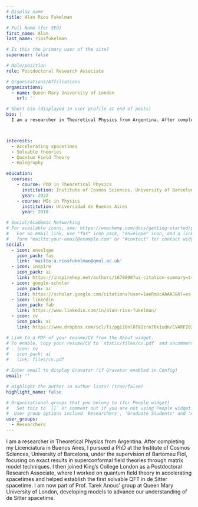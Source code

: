 ```yaml
---
# Display name
title: Alan Rios Fukelman

# Full Name (for SEO)
first_name: Alan
last_name: riosfukelman

# Is this the primary user of the site?
superuser: false

# Role/position
role: Postdoctoral Research Associate

# Organizations/Affiliations
organizations:
  - name: Queen Mary University of London
    url: ''

# Short bio (displayed in user profile at end of posts)
bio: |
  I am a researcher in Theoretical Physics from Argentina. After completing my Licenciatura in Buenos Aires, I pursued a PhD at the Institute of Cosmos Sciences, University of Barcelona, under the supervision of Bartomeu Fiol, focusing on exact results in superconformal field theories through matrix model techniques. I then joined King’s College London as a Postdoctoral Research Associate, where I worked on quantum field theory in accelerating spacetimes and helped establish the first solvable QFT in de Sitter spacetime. I am now part of Prof. Tarek Anous’ group at Queen Mary University of London, developing models to advance our understanding of de Sitter spacetime.



interests:
  - Accelerating spacetimes
  - Solvable theories
  - Quantum Field Theory
  - Holography

education:
  courses:
    - course: PhD in Theoretical Physics
      institution: Institute of Cosmos Sciences, University of Barcelona
      year: 2022
    - course: MSc in Physics
      institution: Universidad de Buenos Aires
      year: 2018

# Social/Academic Networking
# For available icons, see: https://wowchemy.com/docs/getting-started/page-builder/#icons
#   For an email link, use "fas" icon pack, "envelope" icon, and a link in the
#   form "mailto:your-email@example.com" or "#contact" for contact widget.
social:
  - icon: envelope
    icon_pack: fas
    link: 'mailto:a.riosfukelman@qmul.ac.uk'
  - icon: inspire
    icon_pack: ai
    link: https://inspirehep.net/authors/1670890?ui-citation-summary=true
  - icon: google-scholar
    icon_pack: ai
    link: https://scholar.google.com/citations?user=1aeRmUcAAAAJ&hl=es
  - icon: linkedin
    icon_pack: fab
    link: https://www.linkedin.com/in/alan-rios-fukelman/
  - icon: cv
    icon_pack: ai
    link: https://www.dropbox.com/scl/fi/pgi18nl8f82zro76k1udn/CVARF2025.pdf?rlkey=lzrtgbm906j4yzi6mhza0hapg&st=mjdn57j9&dl=0

# Link to a PDF of your resume/CV from the About widget.
# To enable, copy your resume/CV to `static/files/cv.pdf` and uncomment the lines below.
# - icon: cv
#   icon_pack: ai
#   link: files/cv.pdf

# Enter email to display Gravatar (if Gravatar enabled in Config)
email: ''

# Highlight the author in author lists? (true/false)
highlight_name: false

# Organizational groups that you belong to (for People widget)
#   Set this to `[]` or comment out if you are not using People widget.
#  User group options inclued  Researchers', 'Graduate Students' and 'Alumni'
user_groups:
  - Researchers 
---
```

I am a researcher in Theoretical Physics from Argentina. After completing my Licenciatura in Buenos Aires, I pursued a PhD at the Institute of Cosmos Sciences, University of Barcelona, under the supervision of Bartomeu Fiol, focusing on exact results in superconformal field theories through matrix model techniques. I then joined King’s College London as a Postdoctoral Research Associate, where I worked on quantum field theory in accelerating spacetimes and helped establish the first solvable QFT in de Sitter spacetime. I am now part of Prof. Tarek Anous’ group at Queen Mary University of London, developing models to advance our understanding of de Sitter spacetime.
 
